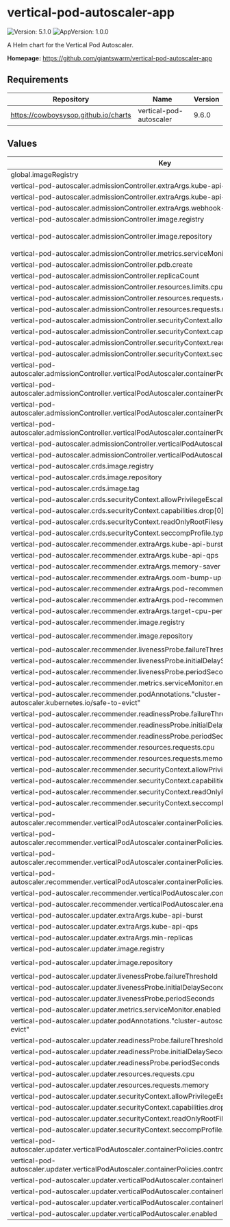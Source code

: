 # vertical-pod-autoscaler-app

![Version: 5.1.0](https://img.shields.io/badge/Version-5.1.0-informational?style=flat-square) ![AppVersion: 1.0.0](https://img.shields.io/badge/AppVersion-1.0.0-informational?style=flat-square)

A Helm chart for the Vertical Pod Autoscaler.

**Homepage:** <https://github.com/giantswarm/vertical-pod-autoscaler-app>

## Requirements

| Repository | Name | Version |
|------------|------|---------|
| https://cowboysysop.github.io/charts | vertical-pod-autoscaler | 9.6.0 |

## Values

| Key | Type | Default | Description |
|-----|------|---------|-------------|
| global.imageRegistry | string | `"gsoci.azurecr.io"` |  |
| vertical-pod-autoscaler.admissionController.extraArgs.kube-api-burst | int | `75` |  |
| vertical-pod-autoscaler.admissionController.extraArgs.kube-api-qps | int | `50` |  |
| vertical-pod-autoscaler.admissionController.extraArgs.webhook-timeout-seconds | int | `5` |  |
| vertical-pod-autoscaler.admissionController.image.registry | string | `"gsoci.azurecr.io"` |  |
| vertical-pod-autoscaler.admissionController.image.repository | string | `"giantswarm/vpa-admission-controller"` |  |
| vertical-pod-autoscaler.admissionController.metrics.serviceMonitor.enabled | bool | `true` |  |
| vertical-pod-autoscaler.admissionController.pdb.create | bool | `true` |  |
| vertical-pod-autoscaler.admissionController.replicaCount | int | `2` |  |
| vertical-pod-autoscaler.admissionController.resources.limits.cpu | string | `"500m"` |  |
| vertical-pod-autoscaler.admissionController.resources.requests.cpu | string | `"250m"` |  |
| vertical-pod-autoscaler.admissionController.resources.requests.memory | string | `"250Mi"` |  |
| vertical-pod-autoscaler.admissionController.securityContext.allowPrivilegeEscalation | bool | `false` |  |
| vertical-pod-autoscaler.admissionController.securityContext.capabilities.drop[0] | string | `"ALL"` |  |
| vertical-pod-autoscaler.admissionController.securityContext.readOnlyRootFilesystem | bool | `true` |  |
| vertical-pod-autoscaler.admissionController.securityContext.seccompProfile.type | string | `"RuntimeDefault"` |  |
| vertical-pod-autoscaler.admissionController.verticalPodAutoscaler.containerPolicies.controlledResources[0] | string | `"cpu"` |  |
| vertical-pod-autoscaler.admissionController.verticalPodAutoscaler.containerPolicies.controlledResources[1] | string | `"memory"` |  |
| vertical-pod-autoscaler.admissionController.verticalPodAutoscaler.containerPolicies.minAllowed.cpu | string | `"250m"` |  |
| vertical-pod-autoscaler.admissionController.verticalPodAutoscaler.containerPolicies.minAllowed.memory | string | `"250Mi"` |  |
| vertical-pod-autoscaler.admissionController.verticalPodAutoscaler.containerPolicies.mode | string | `"Auto"` |  |
| vertical-pod-autoscaler.admissionController.verticalPodAutoscaler.enabled | bool | `false` |  |
| vertical-pod-autoscaler.crds.image.registry | string | `"gsoci.azurecr.io"` |  |
| vertical-pod-autoscaler.crds.image.repository | string | `"giantswarm/kubectl"` |  |
| vertical-pod-autoscaler.crds.image.tag | string | `"1.29.1"` |  |
| vertical-pod-autoscaler.crds.securityContext.allowPrivilegeEscalation | bool | `false` |  |
| vertical-pod-autoscaler.crds.securityContext.capabilities.drop[0] | string | `"ALL"` |  |
| vertical-pod-autoscaler.crds.securityContext.readOnlyRootFilesystem | bool | `true` |  |
| vertical-pod-autoscaler.crds.securityContext.seccompProfile.type | string | `"RuntimeDefault"` |  |
| vertical-pod-autoscaler.recommender.extraArgs.kube-api-burst | int | `75` |  |
| vertical-pod-autoscaler.recommender.extraArgs.kube-api-qps | int | `50` |  |
| vertical-pod-autoscaler.recommender.extraArgs.memory-saver | bool | `true` |  |
| vertical-pod-autoscaler.recommender.extraArgs.oom-bump-up-ratio | float | `2` |  |
| vertical-pod-autoscaler.recommender.extraArgs.pod-recommendation-min-cpu-millicores | int | `50` |  |
| vertical-pod-autoscaler.recommender.extraArgs.pod-recommendation-min-memory-mb | int | `250` |  |
| vertical-pod-autoscaler.recommender.extraArgs.target-cpu-percentile | float | `0.95` |  |
| vertical-pod-autoscaler.recommender.image.registry | string | `"gsoci.azurecr.io"` |  |
| vertical-pod-autoscaler.recommender.image.repository | string | `"giantswarm/vpa-recommender"` |  |
| vertical-pod-autoscaler.recommender.livenessProbe.failureThreshold | int | `5` |  |
| vertical-pod-autoscaler.recommender.livenessProbe.initialDelaySeconds | int | `45` |  |
| vertical-pod-autoscaler.recommender.livenessProbe.periodSeconds | int | `15` |  |
| vertical-pod-autoscaler.recommender.metrics.serviceMonitor.enabled | bool | `true` |  |
| vertical-pod-autoscaler.recommender.podAnnotations."cluster-autoscaler.kubernetes.io/safe-to-evict" | string | `"true"` |  |
| vertical-pod-autoscaler.recommender.readinessProbe.failureThreshold | int | `5` |  |
| vertical-pod-autoscaler.recommender.readinessProbe.initialDelaySeconds | int | `30` |  |
| vertical-pod-autoscaler.recommender.readinessProbe.periodSeconds | int | `15` |  |
| vertical-pod-autoscaler.recommender.resources.requests.cpu | string | `"500m"` |  |
| vertical-pod-autoscaler.recommender.resources.requests.memory | string | `"250Mi"` |  |
| vertical-pod-autoscaler.recommender.securityContext.allowPrivilegeEscalation | bool | `false` |  |
| vertical-pod-autoscaler.recommender.securityContext.capabilities.drop[0] | string | `"ALL"` |  |
| vertical-pod-autoscaler.recommender.securityContext.readOnlyRootFilesystem | bool | `true` |  |
| vertical-pod-autoscaler.recommender.securityContext.seccompProfile.type | string | `"RuntimeDefault"` |  |
| vertical-pod-autoscaler.recommender.verticalPodAutoscaler.containerPolicies.controlledResources[0] | string | `"cpu"` |  |
| vertical-pod-autoscaler.recommender.verticalPodAutoscaler.containerPolicies.controlledResources[1] | string | `"memory"` |  |
| vertical-pod-autoscaler.recommender.verticalPodAutoscaler.containerPolicies.minAllowed.cpu | string | `"250m"` |  |
| vertical-pod-autoscaler.recommender.verticalPodAutoscaler.containerPolicies.minAllowed.memory | string | `"250Mi"` |  |
| vertical-pod-autoscaler.recommender.verticalPodAutoscaler.containerPolicies.mode | string | `"Auto"` |  |
| vertical-pod-autoscaler.recommender.verticalPodAutoscaler.enabled | bool | `false` |  |
| vertical-pod-autoscaler.updater.extraArgs.kube-api-burst | int | `75` |  |
| vertical-pod-autoscaler.updater.extraArgs.kube-api-qps | int | `50` |  |
| vertical-pod-autoscaler.updater.extraArgs.min-replicas | int | `1` |  |
| vertical-pod-autoscaler.updater.image.registry | string | `"gsoci.azurecr.io"` |  |
| vertical-pod-autoscaler.updater.image.repository | string | `"giantswarm/vpa-updater"` |  |
| vertical-pod-autoscaler.updater.livenessProbe.failureThreshold | int | `5` |  |
| vertical-pod-autoscaler.updater.livenessProbe.initialDelaySeconds | int | `45` |  |
| vertical-pod-autoscaler.updater.livenessProbe.periodSeconds | int | `15` |  |
| vertical-pod-autoscaler.updater.metrics.serviceMonitor.enabled | bool | `true` |  |
| vertical-pod-autoscaler.updater.podAnnotations."cluster-autoscaler.kubernetes.io/safe-to-evict" | string | `"true"` |  |
| vertical-pod-autoscaler.updater.readinessProbe.failureThreshold | int | `5` |  |
| vertical-pod-autoscaler.updater.readinessProbe.initialDelaySeconds | int | `30` |  |
| vertical-pod-autoscaler.updater.readinessProbe.periodSeconds | int | `15` |  |
| vertical-pod-autoscaler.updater.resources.requests.cpu | string | `"500m"` |  |
| vertical-pod-autoscaler.updater.resources.requests.memory | string | `"250Mi"` |  |
| vertical-pod-autoscaler.updater.securityContext.allowPrivilegeEscalation | bool | `false` |  |
| vertical-pod-autoscaler.updater.securityContext.capabilities.drop[0] | string | `"ALL"` |  |
| vertical-pod-autoscaler.updater.securityContext.readOnlyRootFilesystem | bool | `true` |  |
| vertical-pod-autoscaler.updater.securityContext.seccompProfile.type | string | `"RuntimeDefault"` |  |
| vertical-pod-autoscaler.updater.verticalPodAutoscaler.containerPolicies.controlledResources[0] | string | `"cpu"` |  |
| vertical-pod-autoscaler.updater.verticalPodAutoscaler.containerPolicies.controlledResources[1] | string | `"memory"` |  |
| vertical-pod-autoscaler.updater.verticalPodAutoscaler.containerPolicies.minAllowed.cpu | string | `"250m"` |  |
| vertical-pod-autoscaler.updater.verticalPodAutoscaler.containerPolicies.minAllowed.memory | string | `"250Mi"` |  |
| vertical-pod-autoscaler.updater.verticalPodAutoscaler.containerPolicies.mode | string | `"Auto"` |  |
| vertical-pod-autoscaler.updater.verticalPodAutoscaler.enabled | bool | `false` |  |
